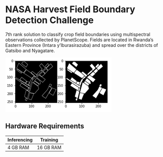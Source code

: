 # NASA Harvest Field Boundary Detection Challenge

7th rank solution to classify crop field boundaries using multispectral observations collected by PlanetScope. Fields are located in Rwanda’s Eastern Province (Intara y’lburasirazuba) and spread over the districts of Gatsibo and Nyagatare. 

![Fileds](images/fileds2.png)

## Hardware Requirements

|Inferencing|Training|
|-----------|--------|
|4 GB RAM | 16 GB RAM|
